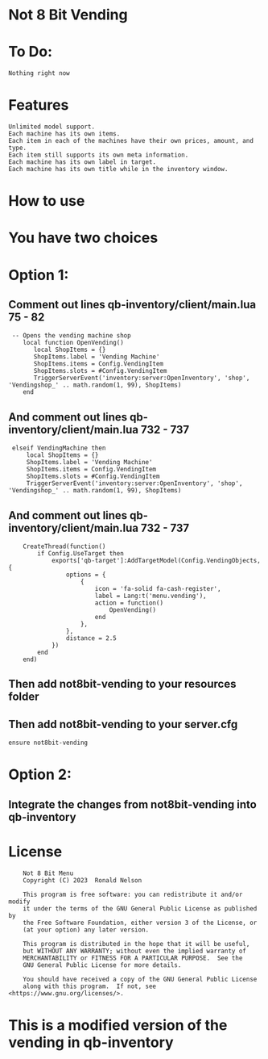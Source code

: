 # Not 8 Bit Vending

# To Do:
```
Nothing right now
```

# Features 
```
Unlimited model support.
Each machine has its own items.
Each item in each of the machines have their own prices, amount, and type.
Each item still supports its own meta information.
Each machine has its own label in target.
Each machine has its own title while in the inventory window. 
```

# How to use
# You have two choices

# Option 1:
## Comment out lines qb-inventory/client/main.lua 75 - 82
```
 -- Opens the vending machine shop
    local function OpenVending()
       local ShopItems = {}
       ShopItems.label = 'Vending Machine'
       ShopItems.items = Config.VendingItem
       ShopItems.slots = #Config.VendingItem
       TriggerServerEvent('inventory:server:OpenInventory', 'shop', 'Vendingshop_' .. math.random(1, 99), ShopItems)
    end
```
## And comment out lines qb-inventory/client/main.lua 732 - 737

```
 elseif VendingMachine then
     local ShopItems = {}
     ShopItems.label = 'Vending Machine'
     ShopItems.items = Config.VendingItem
     ShopItems.slots = #Config.VendingItem
     TriggerServerEvent('inventory:server:OpenInventory', 'shop', 'Vendingshop_' .. math.random(1, 99), ShopItems)
```

## And comment out lines qb-inventory/client/main.lua 732 - 737
```
    CreateThread(function()
        if Config.UseTarget then
            exports['qb-target']:AddTargetModel(Config.VendingObjects, {
                options = {
                    {
                        icon = 'fa-solid fa-cash-register',
                        label = Lang:t('menu.vending'),
                        action = function()
                            OpenVending()
                        end
                    },
                },
                distance = 2.5
            })
        end
    end)
```
## Then add not8bit-vending to your resources folder
## Then add not8bit-vending to your server.cfg
```
ensure not8bit-vending
```

# Option 2:

## Integrate the changes from not8bit-vending into qb-inventory

# License
```
    Not 8 Bit Menu
    Copyright (C) 2023  Ronald Nelson

    This program is free software: you can redistribute it and/or modify
    it under the terms of the GNU General Public License as published by
    the Free Software Foundation, either version 3 of the License, or
    (at your option) any later version.

    This program is distributed in the hope that it will be useful,
    but WITHOUT ANY WARRANTY; without even the implied warranty of
    MERCHANTABILITY or FITNESS FOR A PARTICULAR PURPOSE.  See the
    GNU General Public License for more details.

    You should have received a copy of the GNU General Public License
    along with this program.  If not, see <https://www.gnu.org/licenses/>.
```
# This is a modified version of the vending in qb-inventory
